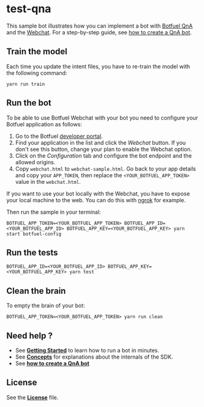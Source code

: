 # test-qna

This sample bot illustrates how you can implement a bot with [Botfuel QnA](https://docs.botfuel.io/qna/overview) and the [Webchat](https://docs.botfuel.io/webchat/overview). For a step-by-step guide, see [how to create a QnA bot](https://docs.botfuel.io/qna/howto-qna).

## Train the model

Each time you update the intent files, you have to re-train the model with the following command:

```shell
yarn run train
```

## Run the bot

To be able to use Botfuel Webchat with your bot you need to configure your Botfuel application as follows:

1. Go to the Botfuel [developer portal](https://app.botfuel.io/apps).
2. Find your application in the list and click the _Webchat_ button. If you don't see this button, change your plan to enable the Webchat option.
3. Click on the _Configuration_ tab and configure the bot endpoint and the allowed origins.
4. Copy `webchat.html` to `webchat-sample.html`. Go back to your app details and copy your `APP_TOKEN`, then replace the `<YOUR_BOTFUEL_APP_TOKEN>` value in the `webchat.html`.

If you want to use your bot locally with the Webchat, you have to expose your local machine to the web. You can do this with [ngrok](https://ngrok.com/) for example.

Then run the sample in your terminal:

```shell
BOTFUEL_APP_TOKEN=<YOUR_BOTFUEL_APP_TOKEN> BOTFUEL_APP_ID=<YOUR_BOTFUEL_APP_ID> BOTFUEL_APP_KEY=<YOUR_BOTFUEL_APP_KEY> yarn start botfuel-config
```

## Run the tests

```shell
BOTFUEL_APP_ID=<YOUR_BOTFUEL_APP_ID> BOTFUEL_APP_KEY=<YOUR_BOTFUEL_APP_KEY> yarn test
```

## Clean the brain

To empty the brain of your bot:

```shell
BOTFUEL_APP_TOKEN=<YOUR_BOTFUEL_APP_TOKEN> yarn run clean
```

## Need help ?

* See [**Getting Started**](https://docs.botfuel.io/platform/tutorials/getting-started) to learn how to run a bot in minutes.
* See [**Concepts**](https://docs.botfuel.io/platform/concepts) for explanations about the internals of the SDK.
* See [**how to create a QnA bot**](https://docs.botfuel.io/qna/howto-qna)

## License

See the [**License**](LICENSE.md) file.
